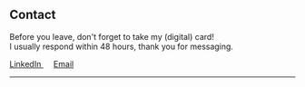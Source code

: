 ## Contact

Before you leave, don't forget to take my (digital) card! <br>
I usually respond within 48 hours, thank you for messaging.

<div center-buttons="center">
    <a target="_blank" rel="noopener" href="https://www.linkedin.com/in/emilyy-chau"><span> LinkedIn </span></a> &emsp; 
    <a target="_blank" rel="noopener" href="mailto:chau6054@mylaurier.ca"><span> Email </span></a>
</div>

---